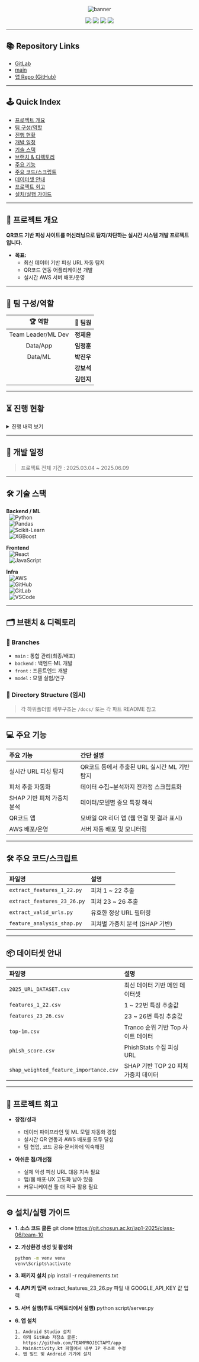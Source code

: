 <!-- 상단 배너 -->
<p align="center">
 <img src="https://capsule-render.vercel.app/api?type=waving&color=gradient&height=160&section=header&text=조선대학교%20산학프로젝트1-10조&fontSize=36&fontAlignY=35&desc=Machine%20Learning-Based%20Phishing%20Website%20Detection%20Project&descAlign=60&descAlignY=52&descSize=22" alt="banner"/>
</p>


<p align="center">
  <img src="https://img.shields.io/badge/Phishing%20QR%20Detection-Active-green?style=flat-square"/>
  <img src="https://img.shields.io/badge/Last_Update-2025.06.05-blue?style=flat-square"/>
  <img src="https://img.shields.io/badge/ML-Python-orange?style=flat-square"/>
  <img src="https://img.shields.io/badge/AWS-Deploy-informational?style=flat-square"/>
</p>

---

## 📚 Repository Links

- [GitLab](https://git.chosun.ac.kr/iap1-2025/class-06/team-10)
- [main](https://github.com/TEAMPROJECTAPT/main)
- [앱 Repo (GitHub)](https://github.com/TEAMPROJECTAPT/app)

---

## 🕹️ Quick Index

- [프로젝트 개요](#프로젝트-개요)
- [팀 구성/역할](#팀-구성역할)
- [진행 현황](#진행-현황)
- [개발 일정](#개발-일정)
- [기술 스택](#기술-스택)
- [브랜치 & 디렉토리](#브랜치--디렉토리)
- [주요 기능](#주요-기능)
- [주요 코드/스크립트](#주요-코드스크립트)
- [데이터셋 안내](#데이터셋-안내)
- [프로젝트 회고](#프로젝트-회고)
- [설치/실행 가이드](#설치실행-가이드)

---

## 📝 프로젝트 개요

**QR코드 기반 피싱 사이트를 머신러닝으로 탐지/차단하는 실시간 시스템 개발 프로젝트입니다.**

- **목표:**  
  - 최신 데이터 기반 피싱 URL 자동 탐지  
  - QR코드 연동 어플리케이션 개발  
  - 실시간 AWS 서버 배포/운영

---

## 👥 팀 구성/역할

<div align="center">

| 🏆 역할          | 🙋‍ 팀원              |
|:----------------:|:---------------------|
| Team Leader/ML Dev     | **정제윤**            |
| Data/App   | **임정훈**            |
| Data/ML  | **박진우**            |
|       | **강보석**            |
|       | **김민지**            |

</div>

---

## ⏳ 진행 현황

<details>
<summary>진행 내역 보기</summary>

| 📅 날짜         | 🟢 완료             | 🟡 진행중/계획      |
|:---------------:|:-------------------|:-------------------|
| 2025.04~06      | 최신 데이터 수집/정제<br>특징 추출 함수 구현<br>`2025_URL_DATASET` 완성<br>모델 성능 비교/최적화<br>QR앱 개발<br>AWS 서버 구축|  |

</details>

---

## 📅 개발 일정

> 프로젝트 전체 기간 : 2025.03.04 ~ 2025.06.09

---

## 🛠️ 기술 스택

**Backend / ML**  
&nbsp;&nbsp;![Python](https://img.shields.io/badge/Python-3776AB?style=for-the-badge&logo=python&logoColor=white)  
&nbsp;&nbsp;![Pandas](https://img.shields.io/badge/Pandas-150458?style=for-the-badge&logo=pandas&logoColor=white)  
&nbsp;&nbsp;![Scikit-Learn](https://img.shields.io/badge/Scikit--Learn-F7931E?style=for-the-badge&logo=scikit-learn&logoColor=white)  
&nbsp;&nbsp;![XGBoost](https://img.shields.io/badge/XGBoost-EC6B23?style=for-the-badge&logo=xgboost&logoColor=white)  

**Frontend**  
&nbsp;&nbsp;![React](https://img.shields.io/badge/React-61DAFB?style=for-the-badge&logo=react&logoColor=black)  
&nbsp;&nbsp;![JavaScript](https://img.shields.io/badge/JavaScript-F7DF1E?style=for-the-badge&logo=javascript&logoColor=black)  

**Infra**  
&nbsp;&nbsp;![AWS](https://img.shields.io/badge/AWS-FF9900?style=for-the-badge&logo=amazonaws&logoColor=white)  
&nbsp;&nbsp;![GitHub](https://img.shields.io/badge/GitHub-181717?style=for-the-badge&logo=github&logoColor=white)  
&nbsp;&nbsp;![GitLab](https://img.shields.io/badge/GitLab-FCA121?style=for-the-badge&logo=gitlab&logoColor=white)  
&nbsp;&nbsp;![VSCode](https://img.shields.io/badge/VS%20Code-0078d7?style=for-the-badge&logo=visual-studio-code&logoColor=white)  

---

## 🗂️ 브랜치 & 디렉토리

### 🔀 Branches

- `main` : 통합 관리(최종/배포)
- `backend` : 백엔드·ML 개발
- `front` : 프론트엔드 개발
- `model` : 모델 실험/연구

### 📁 Directory Structure (임시)


> 각 하위폴더별 세부구조는 `/docs/` 또는 각 파트 README 참고

---

## 💻 주요 기능

| 주요 기능                    | 간단 설명                                          |
|:----------------------------|:--------------------------------------------------|
| 실시간 URL 피싱 탐지         | QR코드 등에서 추출된 URL 실시간 ML 기반 탐지        |
| 피처 추출 자동화             | 데이터 수집~분석까지 전과정 스크립트화             |
| SHAP 기반 피처 가중치 분석   | 데이터/모델별 중요 특징 해석                        |
| QR코드 앱                    | 모바일 QR 리더 앱 (웹 연결 및 결과 표시)           |
| AWS 배포/운영                | 서버 자동 배포 및 모니터링                          |

---

## 🛠️ 주요 코드/스크립트

| 파일명                         | 설명                                      |
|:-------------------------------|:------------------------------------------|
| `extract_features_1_22.py`     | 피쳐 1 ~ 22 추출                          |
| `extract_features_23_26.py`    | 피쳐 23 ~ 26 추출                         |
| `extract_valid_urls.py`        | 유효한 정상 URL 필터링                    |
| `feature_analysis_shap.py`     | 피쳐별 가중치 분석 (SHAP 기반)            |

---

## 📦 데이터셋 안내

| 파일명                             | 설명                                       |
|:-----------------------------------|:-------------------------------------------|
| `2025_URL_DATASET.csv`             | 최신 데이터 기반 메인 데이터셋              |
| `features_1_22.csv`                | 1 ~ 22번 특징 추출값                        |
| `features_23_26.csv`               | 23 ~ 26번 특징 추출값                       |
| `top-1m.csv`                       | Tranco 순위 기반 Top 사이트 데이터           |
| `phish_score.csv`                  | PhishStats 수집 피싱 URL                    |
| `shap_weighted_feature_importance.csv` | SHAP 기반 TOP 20 피쳐 가중치 데이터    |

---

## 💭 프로젝트 회고

- **장점/성과**  
  - 데이터 파이프라인 및 ML 모델 자동화 경험  
  - 실시간 QR 연동과 AWS 배포를 모두 달성  
  - 팀 협업, 코드 공유·문서화에 익숙해짐

- **아쉬운 점/개선점**  
  - 실제 악성 피싱 URL 대응 지속 필요  
  - 앱/웹 배포·UX 고도화 남아 있음  
  - 커뮤니케이션 툴 더 적극 활용 필요

---

## ⚙️ 설치/실행 가이드

- **1. 소스 코드 클론**
git clone https://git.chosun.ac.kr/iap1-2025/class-06/team-10

- **2. 가상환경 생성 및 활성화**
    ```cmd
    python -m venv venv
    venv\Scripts\activate
    ```
    
- **3. 패키지 설치**
pip install -r requirements.txt

- **4. API 키 입력**
extract_features_23_26.py 파일 내 GOOGLE_API_KEY 값 입력

- **5. 서버 실행(루트 디렉토리에서 실행)**
python script/server.py

- **6. 앱 설치**
    ```cmd
    1. Android Studio 설치
    2. 아래 GitHub 저장소 클론:
       https://github.com/TEAMPROJECTAPT/app
    3. MainActivity.kt 파일에서 내부 IP 주소로 수정
    4. 앱 빌드 및 Android 기기에 설치
    ```

